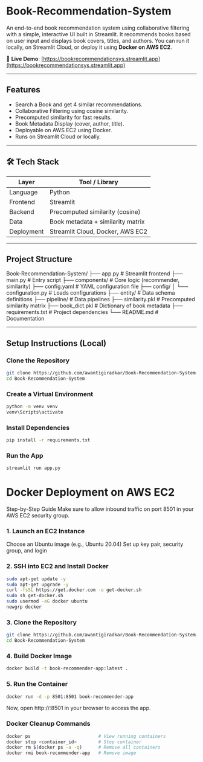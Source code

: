 # Book-Recommendation-System
An end-to-end book recommendation system using collaborative filtering with a simple, interactive UI built in Streamlit. It recommends books based on user input and displays book covers, titles, and authors. You can run it locally, on Streamlit Cloud, or deploy it using **Docker on AWS EC2**.

🔗 **Live Demo**: [https://bookrecommendationsys.streamlit.app](https://bookrecommendationsys.streamlit.app)

---

## Features

- Search a Book and get 4 similar recommendations.
- Collaborative Filtering using cosine similarity.
- Precomputed similarity for fast results.
- Book Metadata Display (cover, author, title).
- Deployable on AWS EC2 using Docker.
- Runs on Streamlit Cloud or locally.

---

## 🛠️ Tech Stack

| Layer        | Tool / Library             |
|--------------|-----------------------------|
| Language     | Python                      |
| Frontend     | Streamlit                   |
| Backend      | Precomputed similarity (cosine) |
| Data         | Book metadata + similarity matrix |
| Deployment   | Streamlit Cloud, Docker, AWS EC2 |

---

## Project Structure
Book-Recommendation-System/
├── app.py # Streamlit frontend
├── main.py # Entry script
├── components/ # Core logic (recommender, similarity)
├── config.yaml # YAML configuration file
├── config/
│ └── configuration.py # Loads configurations
├── entity/ # Data schema definitions
├── pipeline/ # Data pipelines
├── similarity.pkl # Precomputed similarity matrix
├── book_dict.pkl # Dictionary of book metadata
├── requirements.txt # Project dependencies
└── README.md # Documentation

---

## Setup Instructions (Local)

### Clone the Repository

```bash
git clone https://github.com/awantigiradkar/Book-Recommendation-System.git
cd Book-Recommendation-System
```
### Create a Virtual Environment
```bash
python -m venv venv
venv\Scripts\activate
```

### Install Dependencies
``` bash
pip install -r requirements.txt
```
### Run the App
```bash
streamlit run app.py
```
# Docker Deployment on AWS EC2
Step-by-Step Guide
Make sure to allow inbound traffic on port 8501 in your AWS EC2 security group.

### 1. Launch an EC2 Instance
Choose an Ubuntu image (e.g., Ubuntu 20.04)
Set up key pair, security group, and login

### 2. SSH into EC2 and Install Docker
``` bash
sudo apt-get update -y
sudo apt-get upgrade -y
curl -fsSL https://get.docker.com -o get-docker.sh
sudo sh get-docker.sh
sudo usermod -aG docker ubuntu
newgrp docker
```

### 3. Clone the Repository
```bash
git clone https://github.com/awantigiradkar/Book-Recommendation-System.git
cd Book-Recommendation-System
```
### 4. Build Docker Image
```bash
docker build -t book-recommender-app:latest .
```
### 5. Run the Container
```bash
docker run -d -p 8501:8501 book-recommender-app
```
Now, open http://<your-ec2-public-ip>:8501 in your browser to access the app.

### Docker Cleanup Commands
```bash
docker ps                         # View running containers
docker stop <container_id>        # Stop container
docker rm $(docker ps -a -q)      # Remove all containers
docker rmi book-recommender-app   # Remove image
```

